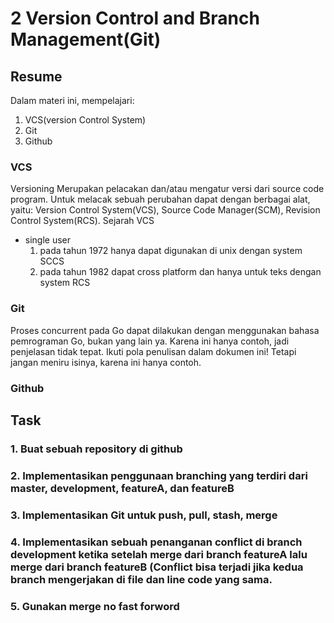 # 2 Version Control and Branch Management(Git)

## Resume
Dalam materi ini, mempelajari:
1. VCS(version Control System)
2. Git
3. Github

### VCS
Versioning Merupakan pelacakan dan/atau mengatur versi dari source code program.
Untuk melacak sebuah perubahan dapat dengan berbagai alat, yaitu: Version Control System(VCS), Source Code Manager(SCM), Revision Control System(RCS).
Sejarah VCS
- single user
    1. pada tahun 1972 hanya dapat digunakan di unix dengan system SCCS
    2. pada tahun 1982 dapat cross platform dan hanya untuk teks dengan system RCS
  

### Git
Proses concurrent pada Go dapat dilakukan dengan menggunakan
bahasa pemrograman Go, bukan yang lain ya.
Karena ini hanya contoh, jadi penjelasan tidak tepat.
Ikuti pola penulisan dalam dokumen ini!
Tetapi jangan meniru isinya, karena ini hanya contoh.

### Github

## Task
### 1. Buat sebuah repository di github

### 2. Implementasikan penggunaan branching yang terdiri dari master, development, featureA, dan featureB

### 3. Implementasikan Git untuk push, pull, stash, merge

### 4. Implementasikan sebuah penanganan conflict di branch development ketika setelah merge dari branch featureA lalu merge dari branch featureB (Conflict bisa terjadi jika kedua branch mengerjakan di file dan line code yang sama.

### 5. Gunakan merge no fast forword
